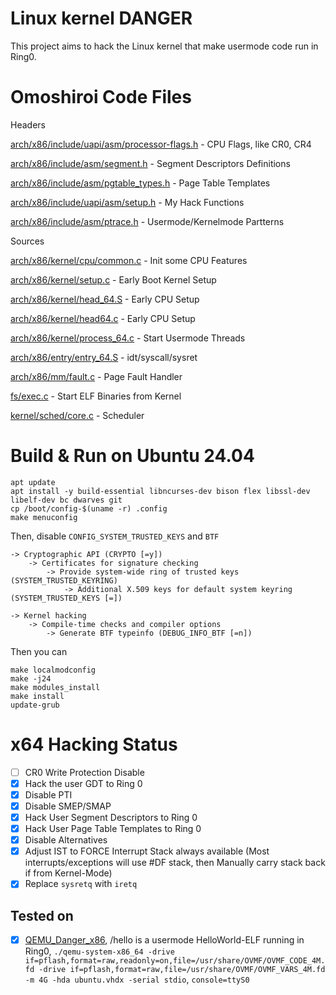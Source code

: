# Linux kernel DANGER

This project aims to hack the Linux kernel that make usermode code run in Ring0.

# Omoshiroi Code Files

Headers

[arch/x86/include/uapi/asm/processor-flags.h](arch/x86/include/uapi/asm/processor-flags.h) - CPU Flags, like CR0, CR4

[arch/x86/include/asm/segment.h](arch/x86/include/asm/segment.h) - Segment Descriptors Definitions

[arch/x86/include/asm/pgtable_types.h](arch/x86/include/asm/pgtable_types.h) - Page Table Templates

[arch/x86/include/uapi/asm/setup.h](arch/x86/include/uapi/asm/setup.h) - My Hack Functions

[arch/x86/include/asm/ptrace.h](arch/x86/include/asm/ptrace.h) - Usermode/Kernelmode Partterns

Sources

[arch/x86/kernel/cpu/common.c](arch/x86/kernel/cpu/common.c) - Init some CPU Features

[arch/x86/kernel/setup.c](arch/x86/kernel/setup.c) - Early Boot Kernel Setup

[arch/x86/kernel/head_64.S](arch/x86/kernel/head_64.S) - Early CPU Setup

[arch/x86/kernel/head64.c](arch/x86/kernel/head64.c) - Early CPU Setup

[arch/x86/kernel/process_64.c](arch/x86/kernel/process_64.c) - Start Usermode Threads

[arch/x86/entry/entry_64.S](arch/x86/entry/entry_64.S) - idt/syscall/sysret

[arch/x86/mm/fault.c](arch/x86/mm/fault.c) - Page Fault Handler

[fs/exec.c](fs/exec.c) - Start ELF Binaries from Kernel

[kernel/sched/core.c](kernel/sched/core.c) - Scheduler

# Build & Run on Ubuntu 24.04

```
apt update
apt install -y build-essential libncurses-dev bison flex libssl-dev libelf-dev bc dwarves git
cp /boot/config-$(uname -r) .config
make menuconfig
```

Then, disable ```CONFIG_SYSTEM_TRUSTED_KEYS``` and ```BTF```

```
-> Cryptographic API (CRYPTO [=y])
    -> Certificates for signature checking
        -> Provide system-wide ring of trusted keys (SYSTEM_TRUSTED_KEYRING)
            -> Additional X.509 keys for default system keyring (SYSTEM_TRUSTED_KEYS [=])

-> Kernel hacking
    -> Compile-time checks and compiler options
        -> Generate BTF typeinfo (DEBUG_INFO_BTF [=n])
```

Then you can 

```
make localmodconfig
make -j24
make modules_install
make install
update-grub
```

# x64 Hacking Status

- [ ] CR0 Write Protection Disable
- [x] Hack the user GDT to Ring 0
- [x] Disable PTI
- [x] Disable SMEP/SMAP
- [x] Hack User Segment Descriptors to Ring 0
- [x] Hack User Page Table Templates to Ring 0
- [x] Disable Alternatives
- [x] Adjust IST to FORCE Interrupt Stack always available (Most interrupts/exceptions will use #DF stack, then Manually carry stack back if from Kernel-Mode)
- [x] Replace `sysretq` with `iretq`

## Tested on

- [x] [QEMU_Danger_x86](https://github.com/UEFI-code/QEMU_Danger_x86), /hello is a usermode HelloWorld-ELF running in Ring0, `./qemu-system-x86_64 -drive if=pflash,format=raw,readonly=on,file=/usr/share/OVMF/OVMF_CODE_4M.fd -drive if=pflash,format=raw,file=/usr/share/OVMF/OVMF_VARS_4M.fd -m 4G -hda ubuntu.vhdx -serial stdio`, `console=ttyS0`